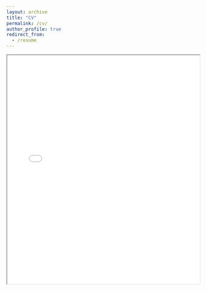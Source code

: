 ```yaml
---
layout: archive
title: "CV"
permalink: /cv/
author_profile: true
redirect_from:
  - /resume
---
```


<iframe src="/assets/pdf/CV [10_27_25].pdf" width="100%" height="600px"></iframe>
